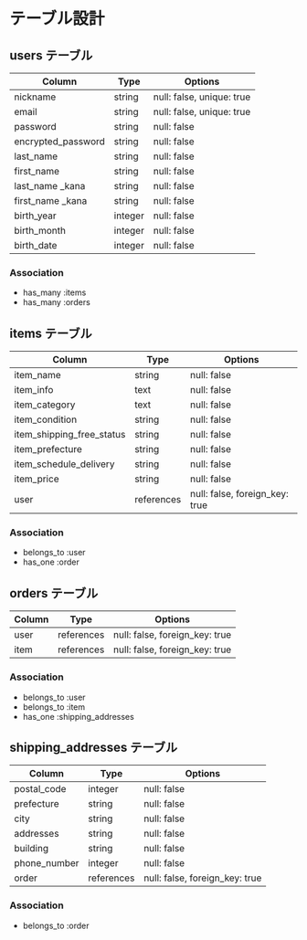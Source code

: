 # テーブル設計

## users テーブル

| Column             | Type    | Options     |
| ------------------ | ------- | ----------- |
| nickname           | string  | null: false, unique: true |
| email              | string  | null: false, unique: true |
| password           | string  | null: false |
| encrypted_password | string  | null: false |
| last_name          | string  | null: false |
| first_name         | string  | null: false |
| last_name _kana    | string  | null: false |
| first_name _kana   | string  | null: false |
| birth_year         | integer | null: false |
| birth_month        | integer | null: false |
| birth_date         | integer | null: false |


### Association

- has_many :items 
- has_many :orders

## items テーブル

| Column                    | Type       | Options     |
| ------------------------- | ---------- | ----------- |
| item_name                 | string     | null: false |
| item_info                 | text       | null: false |
| item_category             | text       | null: false |
| item_condition            | string     | null: false |
| item_shipping_free_status | string     | null: false |
| item_prefecture           | string     | null: false |
| item_schedule_delivery    | string     | null: false |
| item_price                | string     | null: false |
| user                      | references | null: false, foreign_key: true |

### Association

- belongs_to :user
- has_one :order

## orders テーブル

| Column | Type       | Options                        |
| ------ | ---------- | ------------------------------ |
| user   | references | null: false, foreign_key: true |
| item   | references | null: false, foreign_key: true |

### Association

- belongs_to :user
- belongs_to :item
- has_one :shipping_addresses


## shipping_addresses テーブル

| Column      | Type       | Options     |
| ----------- | ---------- | ----------- |
| postal_code | integer    | null: false |
| prefecture  | string     | null: false |
| city        | string     | null: false |
| addresses   | string     | null: false |
| building    | string     | null: false |
| phone_number| integer    | null: false |
| order       | references | null: false, foreign_key: true |

### Association

- belongs_to :order